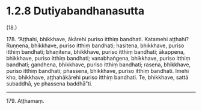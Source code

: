 # 1.2.8 Dutiyabandhanasutta

(18.)

178\. “Aṭṭhahi, bhikkhave, ākārehi puriso itthiṃ bandhati. Katamehi aṭṭhahi? Ruṇṇena, bhikkhave, puriso itthiṃ bandhati; hasitena, bhikkhave, puriso itthiṃ bandhati; bhaṇitena, bhikkhave, puriso itthiṃ bandhati; ākappena, bhikkhave, puriso itthiṃ bandhati; vanabhaṅgena, bhikkhave, puriso itthiṃ bandhati; gandhena, bhikkhave, puriso itthiṃ bandhati; rasena, bhikkhave, puriso itthiṃ bandhati; phassena, bhikkhave, puriso itthiṃ bandhati. Imehi kho, bhikkhave, aṭṭhahākārehi puriso itthiṃ bandhati. Te, bhikkhave, sattā subaddhā, ye phassena baddhā”ti.

---

179\. Aṭṭhamaṃ.
